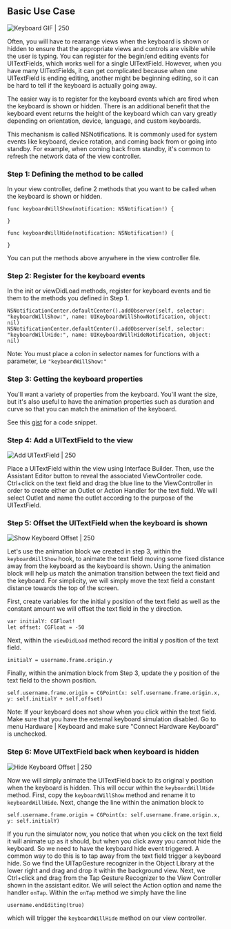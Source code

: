 
## Basic Use Case
![Keyboard GIF | 250](http://i.imgur.com/bQsqmhT.gif)

Often, you will have to rearrange views when the keyboard is shown or hidden to ensure that the appropriate views and controls are visible while the user is typing. You can register for the begin/end editing events for UITextFields, which works well for a single UITextField. However, when you have many UITextFields, it can get complicated because when one UITextField is ending editing, another might be beginning editing, so it can be hard to tell if the keyboard is actually going away.

The easier way is to register for the keyboard events which are fired when the keyboard is shown or hidden. There is an additional benefit that the keyboard event returns the height of the keyboard which can vary greatly depending on orientation, device, language, and custom keyboards.

This mechanism is called NSNotifications. It is commonly used for system events like keyboard, device rotation, and coming back from or going into standby. For example, when coming back from standby, it's common to refresh the network data of the view controller.

### Step 1: Defining the method to be called

In your view controller, define 2 methods that you want to be called when the keyboard is shown or hidden.

```
func keyboardWillShow(notification: NSNotification!) {
        
}

func keyboardWillHide(notification: NSNotification!) {
        
}

```

You can put the methods above anywhere in the view controller file.

### Step 2: Register for the keyboard events

In the init or viewDidLoad methods, register for keyboard events and tie them to the methods you defined in Step 1.  

```
NSNotificationCenter.defaultCenter().addObserver(self, selector: "keyboardWillShow:", name: UIKeyboardWillShowNotification, object: nil)
NSNotificationCenter.defaultCenter().addObserver(self, selector: "keyboardWillHide:", name: UIKeyboardWillHideNotification, object: nil)

```

Note: You must place a colon in selector names for functions with a parameter, i.e ``"keyboardWillShow:"``

### Step 3: Getting the keyboard properties

You'll want a variety of properties from the keyboard. You'll want the size, but it's also useful to have the animation properties such as duration and curve so that you can match the animation of the keyboard.

See this [gist](https://gist.github.com/timothy1ee/bce97b123cfd90b83971) for a code snippet.

### Step 4: Add a UITextField to the view

![Add UITextField | 250](http://i.imgur.com/HL1Ekq3.gif)

Place a UITextField within the view using Interface Builder. Then, use the Assistant Editor button to reveal the associated ViewController code. Ctrl+click on the text field and drag the blue line to the ViewController in order to create either an Outlet or Action Handler for the text field. We will select Outlet and name the outlet according to the purpose of the UITextField.

### Step 5: Offset the UITextField when the keyboard is shown

![Show Keyboard Offset | 250](http://i.imgur.com/Bjiect2.gif)

Let's use the animation block we created in step 3, within the ```keyboardWillShow``` hook, to animate the text field moving some fixed distance away from the keyboard as the keyboard is shown. Using the animation block will help us match the animation transition between the text field and the keyboard. For simplicity, we will simply move the text field a constant distance towards the top of the screen.

First, create variables for the initial y position of the text field as well as the constant amount we will offset the text field in the y direction.

```
var initialY: CGFloat!
let offset: CGFloat = -50
```

Next, within the ```viewDidLoad``` method record the initial y position of the text field.
```
initialY = username.frame.origin.y
```

 Finally, within the animation block from Step 3, update the y position of the text field to the shown position.
```
self.username.frame.origin = CGPoint(x: self.username.frame.origin.x, y: self.initialY + self.offset)
```

Note: If your keyboard does not show when you click within the text field. Make sure that you have the external keyboard simulation disabled. Go to menu Hardware | Keyboard and make sure "Connect Hardware Keyboard" is unchecked.

### Step 6: Move UITextField back when keyboard is hidden

![Hide Keyboard Offset | 250](http://i.imgur.com/Ag9mO7D.gif)

Now we will simply animate the UITextField back to its original y position when the keyboard is hidden. This will occur within the ```keyboardWillHide``` method. First, copy the ```keyboardWillShow``` method and rename it to ```keyboardWillHide```.  Next, change the line within the animation block to
```
self.username.frame.origin = CGPoint(x: self.username.frame.origin.x, y: self.initialY) 
```

If you run the simulator now, you notice that when you click on the text field it will animate up as it should, but when you click away you cannot hide the keyboard. So we need to have the keyboard hide event triggered. A common way to do this is to tap away from the text field trigger a keyboard hide. So we find the UITapGesture recognizer in the Object Library at the lower right and drag and drop it within the background view. Next, we Ctrl+click and drag from the Tap Gesture Recognizer to the View Controller shown in the assistant editor. We will select the Action option and name the handler ```onTap```. Within the ```onTap``` method we simply have the line
```
username.endEditing(true)
```
which will trigger the ```keyboardWillHide``` method on our view controller.
